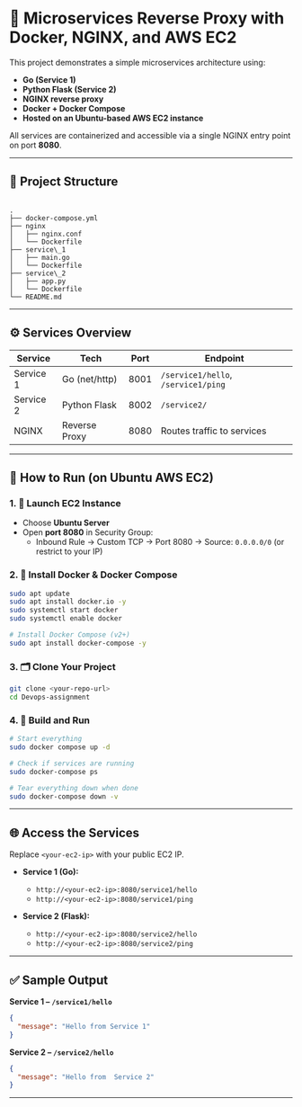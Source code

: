 
# 🐳 Microservices Reverse Proxy with Docker, NGINX, and AWS EC2

This project demonstrates a simple microservices architecture using:

- **Go (Service 1)**
- **Python Flask (Service 2)**
- **NGINX reverse proxy**
- **Docker + Docker Compose**
- **Hosted on an Ubuntu-based AWS EC2 instance**

All services are containerized and accessible via a single NGINX entry point on port **8080**.

---

## 📁 Project Structure

```

.
├── docker-compose.yml
├── nginx
│   ├── nginx.conf
│   └── Dockerfile
├── service\_1
│   ├── main.go
│   └── Dockerfile
├── service\_2
│   ├── app.py
│   └── Dockerfile
└── README.md

````

---

## ⚙️ Services Overview

| Service     | Tech           | Port | Endpoint                          |
|-------------|----------------|------|-----------------------------------|
| Service 1   | Go (net/http)  | 8001 | `/service1/hello`, `/service1/ping` |
| Service 2   | Python Flask   | 8002 | `/service2/`                      |
| NGINX       | Reverse Proxy  | 8080 | Routes traffic to services        |

---

## 🚀 How to Run (on Ubuntu AWS EC2)

### 1. 🔧 Launch EC2 Instance

- Choose **Ubuntu Server** 
- Open **port 8080** in Security Group:
  - Inbound Rule → Custom TCP → Port 8080 → Source: `0.0.0.0/0` (or restrict to your IP)

### 2. 🧰 Install Docker & Docker Compose

```bash
sudo apt update
sudo apt install docker.io -y
sudo systemctl start docker
sudo systemctl enable docker

# Install Docker Compose (v2+)
sudo apt install docker-compose -y
````

### 3. 🗂 Clone Your Project

```bash
git clone <your-repo-url>
cd Devops-assignment
```

### 4. 🐳 Build and Run

```bash
# Start everything
sudo docker compose up -d

# Check if services are running
sudo docker-compose ps

# Tear everything down when done
sudo docker-compose down -v
```

---

## 🌐 Access the Services

Replace `<your-ec2-ip>` with your public EC2 IP.

* **Service 1 (Go):**

  * `http://<your-ec2-ip>:8080/service1/hello`
  * `http://<your-ec2-ip>:8080/service1/ping`

* **Service 2 (Flask):**

  * `http://<your-ec2-ip>:8080/service2/hello`
  * `http://<your-ec2-ip>:8080/service2/ping`

---

## ✅ Sample Output

**Service 1 – `/service1/hello`**

```json
{
  "message": "Hello from Service 1"
}
```

**Service 2 – `/service2/hello`**

```json
{
  "message": "Hello from  Service 2"
}
```

---




